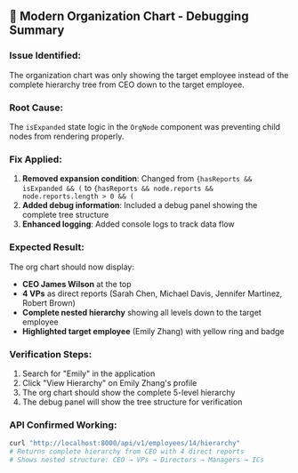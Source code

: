 ## 🌳 Modern Organization Chart - Debugging Summary

### Issue Identified:
The organization chart was only showing the target employee instead of the complete hierarchy tree from CEO down to the target employee.

### Root Cause:
The `isExpanded` state logic in the `OrgNode` component was preventing child nodes from rendering properly.

### Fix Applied:
1. **Removed expansion condition**: Changed from `{hasReports && isExpanded && (` to `{hasReports && node.reports && node.reports.length > 0 && (`
2. **Added debug information**: Included a debug panel showing the complete tree structure
3. **Enhanced logging**: Added console logs to track data flow

### Expected Result:
The org chart should now display:
- **CEO James Wilson** at the top
- **4 VPs** as direct reports (Sarah Chen, Michael Davis, Jennifer Martinez, Robert Brown)
- **Complete nested hierarchy** showing all levels down to the target employee
- **Highlighted target employee** (Emily Zhang) with yellow ring and badge

### Verification Steps:
1. Search for "Emily" in the application
2. Click "View Hierarchy" on Emily Zhang's profile
3. The org chart should show the complete 5-level hierarchy
4. The debug panel will show the tree structure for verification

### API Confirmed Working:
```bash
curl "http://localhost:8000/api/v1/employees/14/hierarchy" 
# Returns complete hierarchy from CEO with 4 direct reports
# Shows nested structure: CEO → VPs → Directors → Managers → ICs
```
